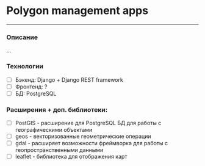 # Polygon management apps
***
### Описание
...
### Технологии
- [ ] Бэкенд: Django + Django REST framework
- [ ] Фронтенд: ?
- [ ] БД: PostgreSQL
### Расширения + доп. библиотеки:
- [ ] PostGIS - расширение для PostgreSQL БД для работы с географическими объектами
- [ ] geos - векторизованные геометрические операции
- [ ] gdal - расширяет возможности фреймворка для работы с геопространственными данными
- [ ] leaflet - библиотека для отображения карт